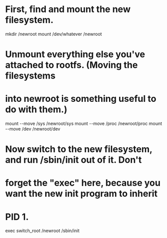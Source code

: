   # First, find and mount the new filesystem.

  mkdir /newroot
  mount /dev/whatever /newroot

  # Unmount everything else you've attached to rootfs.  (Moving the filesystems
  # into newroot is something useful to do with them.)

  mount --move /sys /newroot/sys
  mount --move /proc /newroot/proc
  mount --move /dev /newroot/dev

  # Now switch to the new filesystem, and run /sbin/init out of it.  Don't
  # forget the "exec" here, because you want the new init program to inherit
  # PID 1.

  exec switch_root /newroot /sbin/init